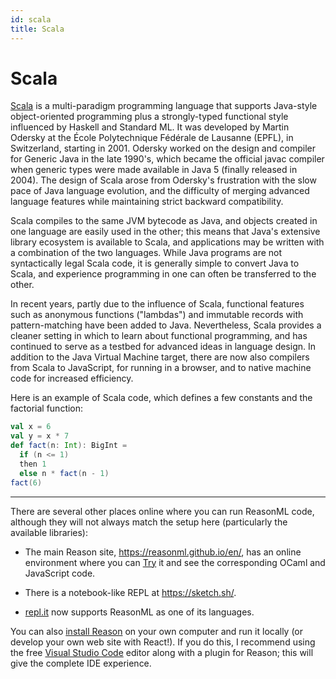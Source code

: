 ```yaml
---
id: scala
title: Scala
---
```


# Scala

[Scala](https://www.scala-lang.org/) is a multi-paradigm programming language that
supports Java-style object-oriented programming plus a strongly-typed functional style
influenced by Haskell and Standard ML.
It was developed by Martin Odersky at the École Polytechnique Fédérale de Lausanne (EPFL),
in Switzerland, starting in 2001.
Odersky worked on the design and compiler for Generic Java in the late 1990's, which became
the official javac compiler when generic types were made available in Java 5 (finally
released in 2004).
The design of Scala arose from Odersky's frustration with the slow pace of Java language
evolution, and the difficulty of merging advanced language features while maintaining strict
backward compatibility.

Scala compiles to the same JVM bytecode as Java, and objects created in one language are
easily used in the other; this means that Java's extensive library ecosystem is available to
Scala, and applications may be written with a combination of the two languages.
While Java programs are not syntactically legal Scala code, it is generally simple to
convert Java to Scala, and experience programming in one can often be transferred to the
other.

In recent years, partly due to the influence of Scala, functional features such as
anonymous functions ("lambdas") and immutable records with pattern-matching have been added
to Java.
Nevertheless, Scala provides a cleaner setting in which to learn about functional
programming, and has continued to serve as a testbed for advanced ideas in language design.
In addition to the Java Virtual Machine target, there are now also compilers from Scala to
JavaScript, for running in a browser, and to native machine code for increased efficiency.

Here is an example of Scala code, which defines a few constants and the factorial function:

```scala mdoc
val x = 6
val y = x * 7
def fact(n: Int): BigInt =
  if (n <= 1)
  then 1
  else n * fact(n - 1)
fact(6)
```

---

There are several other places online where you can run ReasonML code, although they
will not always match the setup here (particularly the available libraries):

* The main Reason site, https://reasonml.github.io/en/, has an online environment where
you can [Try](https://reasonml.github.io/en/try) it and see the corresponding OCaml and
JavaScript code.

* There is a notebook-like REPL at https://sketch.sh/.

* [repl.it](https://repl.it/) now supports ReasonML as one of its languages.

You can also [install Reason](https://reasonml.github.io/docs/en/installation) on your
own computer and run it locally (or develop your own web site with React!). If you do this,
I recommend using the free [Visual Studio Code](https://code.visualstudio.com/) editor
along with a plugin for Reason; this will give the complete IDE experience.